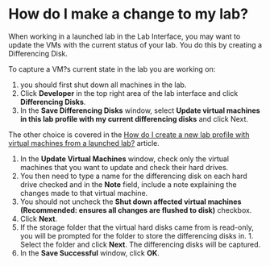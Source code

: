 # How do I make a change to my lab?

When working in a launched lab in the Lab Interface, you may want to update the VMs with the current status of your lab. You do this by creating a Differencing Disk.

To capture a VM?s current state in the lab you are working on:
1. you should first shut down all machines in the lab. 
1. Click **Developer** in the top right area of the lab interface and click **Differencing Disks**. 
1. In the **Save Differencing Disks** window, select **Update virtual machines in this lab profile with my current differencing disks** and click Next. 

The other choice is covered in the [How do I create a new lab profile with virtual machines from a launched lab?]() article.

1. In the **Update Virtual Machines** window, check only the virtual machines that you want to update and check their hard drives. 
1. You then need to type a name for the differencing disk on each hard drive checked and in the **Note** field, include a note explaining the changes made to that virtual machine. 
1. You should not uncheck the **Shut down affected virtual machines (Recommended: ensures all changes are flushed to disk)** checkbox. 
1. Click **Next**. 
1. If the storage folder that the virtual hard disks came from is read-only, you will be prompted for the folder to store the differencing disks in. 1. Select the folder and click **Next**. The differencing disks will be captured. 
1. In the **Save Successful** window, click **OK**.